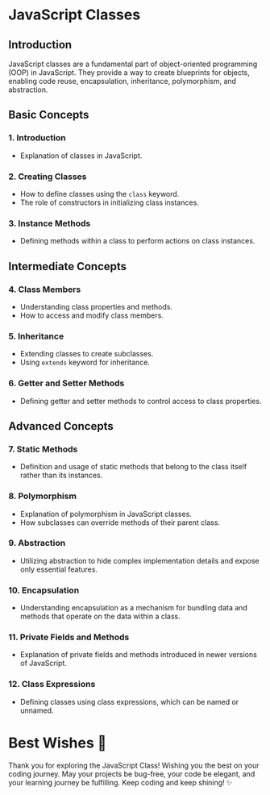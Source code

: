# JavaScript Classes

## Introduction

JavaScript classes are a fundamental part of object-oriented programming (OOP) in JavaScript. They provide a way to create blueprints for objects, enabling code reuse, encapsulation, inheritance, polymorphism, and abstraction.

## Basic Concepts

### 1. Introduction
   - Explanation of classes in JavaScript.

### 2. Creating Classes
   - How to define classes using the `class` keyword.
   - The role of constructors in initializing class instances.

### 3. Instance Methods
   - Defining methods within a class to perform actions on class instances.

## Intermediate Concepts

### 4. Class Members
   - Understanding class properties and methods.
   - How to access and modify class members.

### 5. Inheritance
   - Extending classes to create subclasses.
   - Using `extends` keyword for inheritance.

### 6. Getter and Setter Methods
   - Defining getter and setter methods to control access to class properties.

## Advanced Concepts

### 7. Static Methods
   - Definition and usage of static methods that belong to the class itself rather than its instances.

### 8. Polymorphism
   - Explanation of polymorphism in JavaScript classes.
   - How subclasses can override methods of their parent class.

### 9. Abstraction
   - Utilizing abstraction to hide complex implementation details and expose only essential features.

### 10. Encapsulation
   - Understanding encapsulation as a mechanism for bundling data and methods that operate on the data within a class.

### 11. Private Fields and Methods
   - Explanation of private fields and methods introduced in newer versions of JavaScript.

### 12. Class Expressions
   - Defining classes using class expressions, which can be named or unnamed.

# Best Wishes 🌟

Thank you for exploring the JavaScript Class! Wishing you the best on your coding journey. May your projects be bug-free, your code be elegant, and your learning journey be fulfilling. Keep coding and keep shining! ✨ 